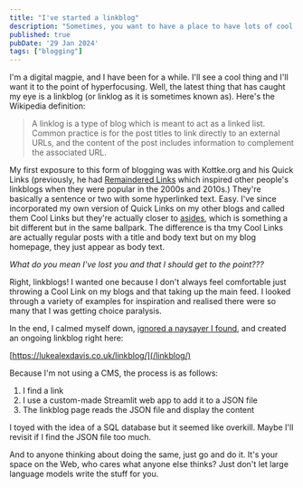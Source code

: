 ```yaml
---
title: "I've started a linkblog"
description: "Sometimes, you want to have a place to have lots of cool links without it being hosted by a third party. That's what a linkblog is all about."
published: true
pubDate: '29 Jan 2024'
tags: ["blogging"]
---
```


I'm a digital magpie, and I have been for a while. I'll see a cool thing and I'll want it to the point of hyperfocusing. Well, the latest thing that has caught my eye is a linkblog (or linklog as it is sometimes known as). Here's the Wikipedia definition:

> A linklog is a type of blog which is meant to act as a linked list. Common practice is for the post titles to link directly to an external URLs, and the content of the post includes information to complement the associated URL.

My first exposure to this form of blogging was with Kottke.org and his Quick Links (previously, he had [Remaindered Links](https://kottke.org/15/01/the-return-of-the-remaindered-links-sort-of) which inspired other people's linkblogs when they were popular in the 2000s and 2010s.) They're basically a sentence or two with some hyperlinked text. Easy. I've since incorporated my own version of Quick Links on my other blogs and called them Cool Links but they're actually closer to [asides](https://ma.tt/2004/05/asides/), which is something a bit different but in the same ballpark. The difference is tha tmy Cool Links are actually regular posts with a title and body text but on my blog homepage, they just appear as body text.

_What do you mean I've lost you and that I should get to the point???_

Right, linkblogs! I wanted one because I don't always feel comfortable just throwing a Cool Link on my blogs and that taking up the main feed. I looked through a variety of examples for inspiration and realised there were so many that I was getting choice paralysis.

In the end, I calmed myself down, [ignored a naysayer I found](https://meiert.com/blog/the-problem-with-link-blogs-plus-five-link-blogs-that-rock/), and created an ongoing linkblog right here:

[https://lukealexdavis.co.uk/linkblog/](/linkblog/)

Because I'm not using a CMS, the process is as follows:

1. I find a link
2. I use a custom-made Streamlit web app to add it to a JSON file
3. The linkblog page reads the JSON file and display the content

I toyed with the idea of a SQL database but it seemed like overkill. Maybe I'll revisit if I find the JSON file too much.

And to anyone thinking about doing the same, just go and do it. It's your space on the Web, who cares what anyone else thinks? Just don't let large language models write the stuff for you.